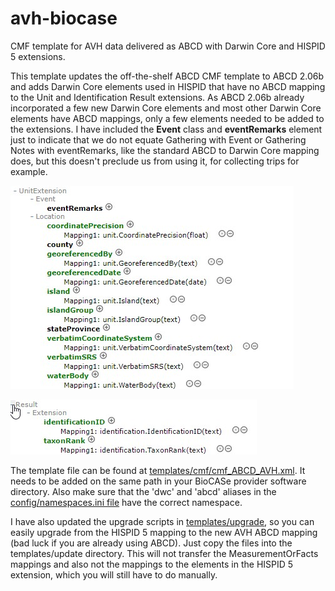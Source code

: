 # avh-biocase
CMF template for AVH data delivered as ABCD with Darwin Core and HISPID 5 extensions.

This template updates the off-the-shelf ABCD CMF template to ABCD 2.06b and adds Darwin Core elements used in HISPID that have no ABCD mapping to the Unit and Identification Result extensions. As ABCD 2.06b already incorporated a few new Darwin Core elements and most other Darwin Core elements have ABCD mappings, only a few elements needed to be added to the extensions. I have included the **Event** class and **eventRemarks** element just to indicate that we do not equate Gathering with Event or Gathering Notes with eventRemarks, like the standard ABCD to Darwin Core mapping does, but this doesn't preclude us from using it, for collecting trips for example.


![Unit Extension](img/UnitExtension.jpg)


![Identification Result Extension](img/IdentificationResultExtension.jpg)


The template file can be found at [templates/cmf/cmf_ABCD_AVH.xml](https://github.com/hiscom/avh-biocase/blob/master/templates/cmf/cmf_ABCD_AVH.xml). It needs to be added on the same path in your BioCASe provider software directory. Also make sure that the 'dwc' and 'abcd' aliases in the [config/namespaces.ini file](https://github.com/hiscom/avh-biocase/blob/master/config/namespaces.ini) have the correct namespace.

I have also updated the upgrade scripts in [templates/upgrade](https://github.com/hiscom/avh-biocase/tree/master/templates/cmf/upgrades), so you can easily upgrade from the HISPID 5 mapping to the new AVH ABCD mapping (bad luck if you are already using ABCD). Just copy the files into the templates/update directory. This will not transfer the MeasurementOrFacts mappings and also not the mappings to the elements in the HISPID 5 extension, which you will still have to do manually.

